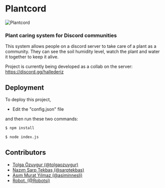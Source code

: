 # Plantcord

![Plantcord](https://media.discordapp.net/attachments/952649255456211024/954143214141579274/discord-plant.png)

### Plant caring system for Discord communities

This system allows people on a discord server to take care of a plant as a community. 
They can see the soil humidity level, watch the plant and water it together to keep it alive. 

Project is currently being developed as a collab on the server: https://discord.gg/hallederiz

## Deployment

To deploy this project,
- Edit the "config.json" file

and then run these two commands:

``` bash
$ npm install
```
``` bash
$ node index.js
```
## Contributors

- [Tolga Özuygur (@tolgaozuygur)](https://github.com/tolgaozuygur)
- [Nazım Sarp Tekbaş (@sarptekbas)](https://github.com/sarptekbas)
- [Asım Murat Yılmaz (@asiminnesli)](https://github.com/asiminnesli)
- [Robot. (@Robotsi)](https://github.com/Robotsi)
